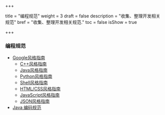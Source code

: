 +++

title = "编程规范"
weight = 3
draft = false
description = "收集、整理开发相关规范"
bref = "收集、整理开发相关规范."
toc = false
isShow = true

+++

### 编程规范
- [Google风格指南](https://github.com/google/styleguide)
    - [C++风格指南](https://google.github.io/styleguide/cppguide.html)
    - [Java风格指南](https://google.github.io/styleguide/javaguide.html)
    - [Python风格指南](https://google.github.io/styleguide/pyguide.html)
    - [Shell风格指南](https://google.github.io/styleguide/shell.xml) 
    - [HTML/CSS风格指南](https://google.github.io/styleguide/htmlcssguide.html)
    - [JavaScript风格指南](https://google.github.io/styleguide/jsguide.html)
    - [JSON风格指南](https://google.github.io/styleguide/jsoncstyleguide.xml)
- [Java 编码规范](https://waylau.gitbooks.io/java-code-conventions/)